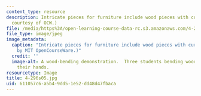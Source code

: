```yaml
---
content_type: resource
description: Intricate pieces for furniture include wood pieces with curvature. (Image
  courtesy of OCW.)
file: /media/https%3A/open-learning-course-data-rc.s3.amazonaws.com/4-296-furniture-making-spring-2005/611057c6a5b49dd51e52dd48d47fbaca_4-296s05.jpg
file_type: image/jpeg
image_metadata:
  caption: "Intricate pieces for furniture include wood pieces with curvature. (Image\_\
    by MIT OpenCourseWare.)"
  credit: ''
  image-alt: A wood-bending demonstration.  Three students bending wooden strips with
    their hands.
resourcetype: Image
title: 4-296s05.jpg
uid: 611057c6-a5b4-9dd5-1e52-dd48d47fbaca
---
```

